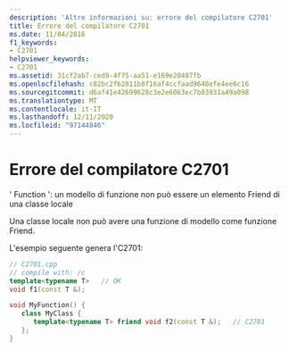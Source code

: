 ```yaml
---
description: 'Altre informazioni su: errore del compilatore C2701'
title: Errore del compilatore C2701
ms.date: 11/04/2016
f1_keywords:
- C2701
helpviewer_keywords:
- C2701
ms.assetid: 31cf2ab7-ced9-4f75-aa51-e169e20407fb
ms.openlocfilehash: c82bc2f62811b8f16af4ccfaad9648efe4ee6c16
ms.sourcegitcommit: d6af41e42699628c3e2e6063ec7b03931a49a098
ms.translationtype: MT
ms.contentlocale: it-IT
ms.lasthandoff: 12/11/2020
ms.locfileid: "97144846"
---
```

# <a name="compiler-error-c2701"></a>Errore del compilatore C2701

' Function ': un modello di funzione non può essere un elemento Friend di una classe locale

Una classe locale non può avere una funzione di modello come funzione Friend.

L'esempio seguente genera l'C2701:

```cpp
// C2701.cpp
// compile with: /c
template<typename T>   // OK
void f1(const T &);

void MyFunction() {
   class MyClass {
      template<typename T> friend void f2(const T &);   // C2701
   };
}
```
